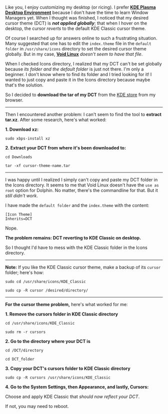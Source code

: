 Like you, I enjoy customizing my desktop (or ricing). I prefer **[KDE Plasma Desktop Environment](https://xfano.github.io/posts/void-linux-installing-kde-plasma-desktop/)** because I don't have the time to learn Window Managers yet. When I thought was finished, I noticed that my desired cursor theme (DCT) is **_not applied globally_**; that when I hover on the desktop, the cursor _reverts_ to the default KDE Classic cursor theme.

Of course I searched up for answers online to such a frustrating situation. Many suggested that one has to edit the ``index.theme`` file in the ``default folder`` in ``/usr/share/icons`` directory to set the desired cursor theme globally. But in my case, **[Void Linux](https://voidlinux.org/)** _doesn't seem to have that file_.

When I checked Icons directory, I realized that my DCT can't be set globally because _its folder and the default folder_ is just not there. I'm only a beginner. I don't know where to find its folder and I tried looking for it! I wanted to just copy and paste it in the Icons directory because maybe that's the solution.

So I decided to **download the tar of my DCT** from the [KDE store](https://store.kde.org) from my browser. 

---

Then I encountered another problem: I can't seem to find the tool to **extract tar.xz**. After some research, here's what worked: 

**1. Download xz:**

``sudo xbps-install xz``

**2. Extract your DCT from where it's been downloaded to:**

``cd Downloads``

``tar -xf cursor-theme-name.tar``

---

I was happy until I realized I simply can't copy and paste my DCT folder in the Icons directory. It seems to me that Void Linux doesn't have the ``use as root`` option for Dolphin. No matter, there's the commandline for that. But it _still didn't work_. 

I have made the ``default folder`` and the ``index.theme`` with the content: 

``[Icon Theme]`` <br/>
``Inherits=DCT``

Nope. 

**The problem remains: DCT reverting to KDE Classic on desktop.** 

So I thought I'd have to mess with the KDE Classic folder in the Icons directory.

---

**Note:** If you like the KDE Classic cursor theme, make a backup of its `cursor` folder; here's how:

``sudo cd /usr/share/icons/KDE_Classic``

``sudo cp -R cursor /desired/directory/``

---

**For the cursor theme problem,** here's what worked for me:

**1. Remove the cursors folder in KDE Classic directory**

``cd /usr/share/icons/KDE_Classic``

``sudo rm -r cursors``

**2. Go to the directory where your DCT is**

``cd /DCT/directory``

``cd DCT_folder``

**3. Copy your DCT's cursors folder to KDE Classic directory**

``sudo cp -R cursors /usr/share/icons/KDE_Classic``

**4. Go to the System Settings, then Appearance, and lastly, Cursors:**

Choose and apply KDE Classic that _should now reflect your DCT_. 

If not, you may need to reboot.
